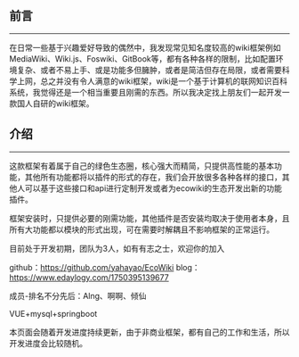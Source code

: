 ## 前言
---
在日常一些基于兴趣爱好导致的偶然中，我发现常见知名度较高的wiki框架例如MediaWiki、Wiki.js、Foswiki、GitBook等，都有各种各样的限制，比如配置环境复杂、或者不易上手、或是功能多但臃肿，或者是简洁但存在局限，或者需要科学上网，总之并没有令人满意的wiki框架，wiki是一个基于计算机的联网知识百科系统，我觉得还是一个相当重要且刚需的东西。所以我决定找上朋友们一起开发一款国人自研的wiki框架。

## 介绍
---
这款框架有着属于自己的绿色生态圈，核心强大而精简，只提供高性能的基本功能，其他所有功能都将以插件的形式的存在，我们会开放很多各种各样的接口，其他人可以基于这些接口和api进行定制开发或者为ecowiki的生态开发出新的功能插件。

框架安装时，只提供必要的刚需功能，其他插件是否安装均取决于使用者本身，且所有大功能都以模块的形式出现，可在需要时解耦且不影响框架的正常运行。

目前处于开发初期，团队为3人，如有有志之士，欢迎你的加入

github：https://github.com/yahayao/EcoWiki
blog：https://www.edaylogy.com/1750395139677

成员-排名不分先后：Alng、啊啊、倾仙

VUE+mysql+springboot

本页面会随着开发进度持续更新，由于非商业框架，都有自己的工作和生活，所以开发进度会比较随机。
